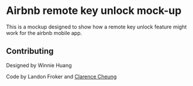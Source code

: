 # Airbnb remote key unlock mock-up

This is a mockup designed to show how a remote key unlock feature might work for the airbnb mobile app.


## Contributing
Designed by Winnie Huang

Code by Landon Froker and [Clarence Cheung](https://github.com/kleranscoding)
